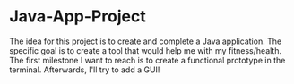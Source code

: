 # Java-App-Project

The idea for this project is to create and complete a Java application. The specific goal is to create a tool that would help me with my fitness/health.
The first milestone I want to reach is to create a functional prototype in the terminal. Afterwards, I'll try to add a GUI!
